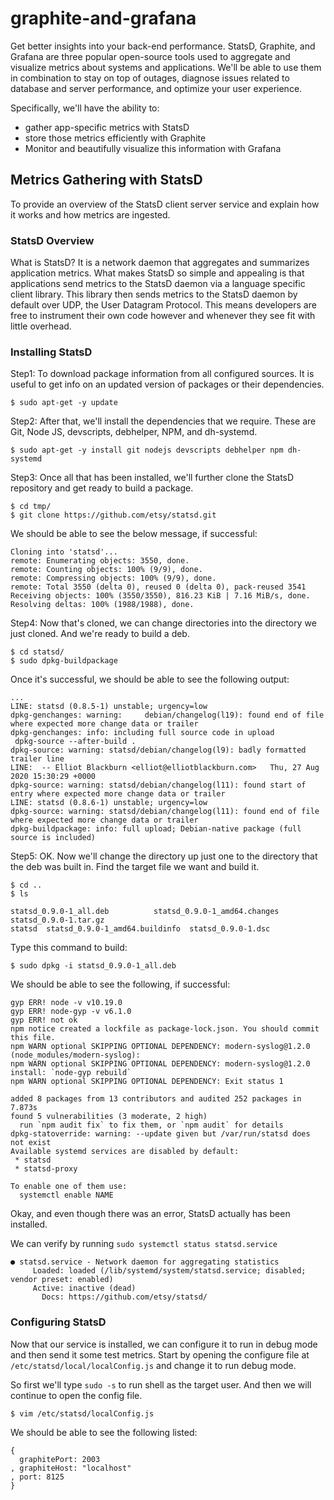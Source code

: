 # graphite-and-grafana
Get better insights into your back-end performance. StatsD, Graphite, and Grafana are three popular open-source tools used to aggregate and visualize metrics about systems and applications. We'll be able to use them in combination to stay on top of outages, diagnose issues related to database and server performance, and optimize your user experience.

Specifically, we'll have the ability to:
 - gather app-specific metrics with StatsD
 - store those metrics efficiently with Graphite
 - Monitor and beautifully visualize this information with Grafana

## Metrics Gathering with StatsD
To provide an overview of the StatsD client server service and explain how it works and how metrics are ingested.

### StatsD Overview
What is StatsD? It is a network daemon that aggregates and summarizes application metrics. What makes StatsD so simple and appealing is that applications send metrics to the StatsD daemon via a language specific client library. This library then sends metrics to the StatsD daemon by default over UDP, the User Datagram Protocol. This means developers are free to instrument their own code however and whenever they see fit with little overhead.

### Installing StatsD

Step1: To download package information from all configured sources. It is useful to get info on an updated version of packages or their dependencies.

```
$ sudo apt-get -y update
```

Step2: After that, we'll install the dependencies that we require. These are Git, Node JS, devscripts, debhelper, NPM, and dh-systemd.

```
$ sudo apt-get -y install git nodejs devscripts debhelper npm dh-systemd
```

Step3: Once all that has been installed, we'll further clone the StatsD repository and get ready to build a package.

```
$ cd tmp/
$ git clone https://github.com/etsy/statsd.git
```

We should be able to see the below message, if successful:
```
Cloning into 'statsd'...
remote: Enumerating objects: 3550, done.
remote: Counting objects: 100% (9/9), done.
remote: Compressing objects: 100% (9/9), done.
remote: Total 3550 (delta 0), reused 0 (delta 0), pack-reused 3541
Receiving objects: 100% (3550/3550), 816.23 KiB | 7.16 MiB/s, done.
Resolving deltas: 100% (1988/1988), done.
```

Step4: Now that's cloned, we can change directories into the directory we just cloned. And we're ready to build a deb.

```
$ cd statsd/
$ sudo dpkg-buildpackage
```

Once it's successful, we should be able to see the following output:
```
...
LINE: statsd (0.8.5-1) unstable; urgency=low
dpkg-genchanges: warning:     debian/changelog(l19): found end of file where expected more change data or trailer
dpkg-genchanges: info: including full source code in upload
 dpkg-source --after-build .
dpkg-source: warning: statsd/debian/changelog(l9): badly formatted trailer line
LINE:  -- Elliot Blackburn <elliot@elliotblackburn.com>   Thu, 27 Aug 2020 15:30:29 +0000
dpkg-source: warning: statsd/debian/changelog(l11): found start of entry where expected more change data or trailer
LINE: statsd (0.8.6-1) unstable; urgency=low
dpkg-source: warning: statsd/debian/changelog(l11): found end of file where expected more change data or trailer
dpkg-buildpackage: info: full upload; Debian-native package (full source is included)
```

Step5: OK. Now we'll change the directory up just one to the directory that the deb was built in. Find the target file we want and build it.

```
$ cd ..
$ ls
```

```
statsd_0.9.0-1_all.deb          statsd_0.9.0-1_amd64.changes  statsd_0.9.0-1.tar.gz
statsd  statsd_0.9.0-1_amd64.buildinfo  statsd_0.9.0-1.dsc
```

Type this command to build:

```
$ sudo dpkg -i statsd_0.9.0-1_all.deb
```

We should be able to see the following, if successful:

```
gyp ERR! node -v v10.19.0
gyp ERR! node-gyp -v v6.1.0
gyp ERR! not ok 
npm notice created a lockfile as package-lock.json. You should commit this file.
npm WARN optional SKIPPING OPTIONAL DEPENDENCY: modern-syslog@1.2.0 (node_modules/modern-syslog):
npm WARN optional SKIPPING OPTIONAL DEPENDENCY: modern-syslog@1.2.0 install: `node-gyp rebuild`
npm WARN optional SKIPPING OPTIONAL DEPENDENCY: Exit status 1

added 8 packages from 13 contributors and audited 252 packages in 7.873s
found 5 vulnerabilities (3 moderate, 2 high)
  run `npm audit fix` to fix them, or `npm audit` for details
dpkg-statoverride: warning: --update given but /var/run/statsd does not exist
Available systemd services are disabled by default:
 * statsd
 * statsd-proxy

To enable one of them use:
  systemctl enable NAME
```

Okay, and even though there was an error, StatsD actually has been installed. 

We can verify by running `sudo systemctl status statsd.service`
```
● statsd.service - Network daemon for aggregating statistics
     Loaded: loaded (/lib/systemd/system/statsd.service; disabled; vendor preset: enabled)
     Active: inactive (dead)
       Docs: https://github.com/etsy/statsd/
```

### Configuring StatsD

Now that our service is installed, we can configure it to run in debug mode and then send it some test metrics. Start by opening the configure file at `/etc/statsd/local/localConfig.js` and change it to run debug mode.

So first we'll type `sudo -s` to run shell as the target user. And then we will continue to open the config file.

```
$ vim /etc/statsd/localConfig.js
```

We should be able to see the following listed:
```
{
  graphitePort: 2003
, graphiteHost: "localhost"
, port: 8125
}
```
